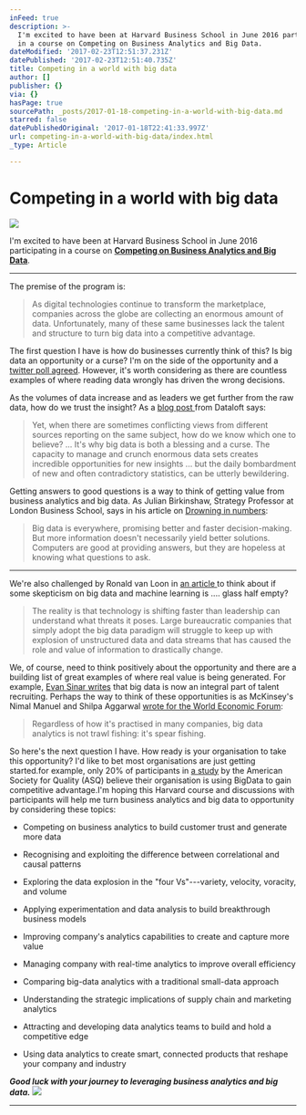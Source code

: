 ```yaml
---
inFeed: true
description: >-
  I'm excited to have been at Harvard Business School in June 2016 participating
  in a course on Competing on Business Analytics and Big Data. 
dateModified: '2017-02-23T12:51:37.231Z'
datePublished: '2017-02-23T12:51:40.735Z'
title: Competing in a world with big data
author: []
publisher: {}
via: {}
hasPage: true
sourcePath: _posts/2017-01-18-competing-in-a-world-with-big-data.md
starred: false
datePublishedOriginal: '2017-01-18T22:41:33.997Z'
url: competing-in-a-world-with-big-data/index.html
_type: Article

---
```

# Competing in a world with big data
![](https://s3-us-west-2.amazonaws.com/the-grid-img/p/42065c88ebda0223a78715dc6d645b2505a85f85.png)

I'm excited to have been at Harvard Business School in June 2016 participating in a course on **[Competing on Business Analytics and Big Data][0]**. 

---

The premise of the program is:

> As digital technologies continue to transform the marketplace, companies across the globe are collecting an enormous amount of data. Unfortunately, many of these same businesses lack the talent and structure to turn big data into a competitive advantage.

The first question I have is how do businesses currently think of this? Is big data an opportunity or a curse? I'm on the side of the opportunity and a [twitter poll agreed][1]. However, it's worth considering as there are countless examples of where reading data wrongly has driven the wrong decisions.

As the volumes of data increase and as leaders we get further from the raw data, how do we trust the insight? As a [blog post ][2]from Dataloft says:

> Yet, when there are sometimes conflicting views from different sources reporting on the same subject, how do we know which one to believe? ... It's why big data is both a blessing and a curse. The capacity to manage and crunch enormous data sets creates incredible opportunities for new insights ... but the daily bombardment of new and often contradictory statistics, can be utterly bewildering.

Getting answers to good questions is a way to think of getting value from business analytics and big data. As Julian Birkinshaw, Strategy Professor at London Business School, says in his article on [Drowning in numbers][3]:

> Big data is everywhere, promising better and faster decision-making. But more information doesn't necessarily yield better solutions. Computers are good at providing answers, but they are hopeless at knowing what questions to ask.

---

We're also challenged by Ronald van Loon in [an article ][4]to think about if some skepticism on big data and machine learning is .... glass half empty?

> The reality is that technology is shifting faster than leadership can understand what threats it poses. Large bureaucratic companies that simply adopt the big data paradigm will struggle to keep up with explosion of unstructured data and data streams that has caused the role and value of information to drastically change.

We, of course, need to think positively about the opportunity and there are a building list of great examples of where real value is being generated. For example, [Evan Sinar writes][5] that big data is now an integral part of talent recruiting. Perhaps the way to think of these opportunities is as McKinsey's Nimal Manuel and Shilpa Aggarwal [wrote for the World Economic Forum][6]:

> Regardless of how it's practised in many companies, big data analytics is not trawl fishing: it's spear fishing.

So here's the next question I have. How ready is your organisation to take this opportunity? I'd like to bet most organisations are just getting started.for example, only 20% of participants in [a study][7] by the American Society for Quality (ASQ) believe their organisation is using BigData to gain competitive advantage.I'm hoping this Harvard course and discussions with participants will help me turn business analytics and big data to opportunity by considering these topics:

* Competing on business analytics to build customer trust and generate more data

* Recognising and exploiting the difference between correlational and causal patterns

* Exploring the data explosion in the "four Vs"---variety, velocity, voracity, and volume

* Applying experimentation and data analysis to build breakthrough business models

* Improving company's analytics capabilities to create and capture more value

* Managing company with real-time analytics to improve overall efficiency

* Comparing big-data analytics with a traditional small-data approach

* Understanding the strategic implications of supply chain and marketing analytics

* Attracting and developing data analytics teams to build and hold a competitive edge

* Using data analytics to create smart, connected products that reshape your company and industry

_**Good luck with your journey to leveraging business analytics and big data.**_
![](https://the-grid-user-content.s3-us-west-2.amazonaws.com/437342cc-b34a-42d4-810b-33752dae7473.png)

---



[0]: http://www.exed.hbs.edu/programs/data/Pages/default.aspx
[1]: https://twitter.com/PracticalActs/status/730599085900767232
[2]: https://www.dataloft.co.uk/lies-damned-lies-statistics-2/
[3]: https://www.london.edu/faculty-and-research/lbsr/diie-nov-drowning-in-numbers#.V3LYjFfnXw5
[4]: http://www.cio.com/article/3050832/business-intelligence/big-data-and-machine-learning-is-the-glass-half-empty.html
[5]: http://www.digitalistmag.com/future-of-work/2016/04/22/big-data-integral-part-of-talent-recruiting-04163940
[6]: https://medium.com/world-economic-forum/big-data-should-be-driven-by-business-needs-not-technology-78ece2eca9b#.h1egbal8a
[7]: http://www.engineering.com/AdvancedManufacturing/ArticleID/12069/How-Can-Big-Data-Enhance-Quality-in-Manufacturing.aspx#.VzT_K0gGGHg.twitter